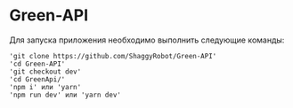 # Green-API

Для запуска приложения необходимо выполнить следующие команды:

```
'git clone https://github.com/ShaggyRobot/Green-API'
'cd Green-API'
'git checkout dev'
'cd GreenApi/'
'npm i' или 'yarn'
'npm run dev' или 'yarn dev'
```
